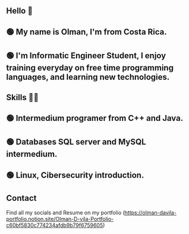 ## Hello 👋
## 🟢 My name is Olman, I'm from Costa Rica. 
## 🟢 I'm Informatic Engineer Student, I enjoy training everyday on free time programming languages, and learning new technologies.
## 
## Skills 🧑‍💻
## 🟢 Intermedium programer from C++ and Java.
## 🟢 Databases SQL server and MySQL intermedium.
## 🟢 Linux, Cibersecurity introduction.
##
## Contact
Find all my socials and Resume on my portfolio (https://olman-davila-portfolio.notion.site/Olman-D-vila-Portfolio-c60bf5830c774234afdb9b79f6759605)

<!--
**Sazmael/Sazmael** is a ✨ _special_ ✨ repository because its `README.md` (this file) appears on your GitHub profile.

Here are some ideas to get you started:

- 🔭 I’m currently working on ...
- 🌱 I’m currently learning ...
- 👯 I’m looking to collaborate on ...
- 🤔 I’m looking for help with ...
- 💬 Ask me about ...
- 📫 How to reach me: ...
- 😄 Pronouns: ...
- ⚡ Fun fact: ...
-->
